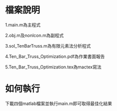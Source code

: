# 檔案說明
1.main.m為主程式

2.obj.m及nonlcon.m為副程式

3.sol_TenBarTruss.m為有限元素法分析程式

4.Ten_Bar_Truss_Optimization.pdf為作業書面報告

5.Ten_Bar_Truss_Optimization.tex為mactex寫法

# 如何執行
下載四個matlab檔案並執行main.m即可取得最佳化結果
